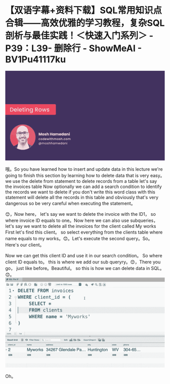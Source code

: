 # 【双语字幕+资料下载】SQL常用知识点合辑——高效优雅的学习教程，复杂SQL剖析与最佳实践！＜快速入门系列＞ - P39：L39- 删除行 - ShowMeAI - BV1Pu41117ku

![](img/eaf068e6bde73d21d7bbfe9147424a36_0.png)

哦。So you have learned how to insert and update data in this lecture we're going to finish this section by learning how to delete data that is very easy。 we use the delete from statement to delete records from a table let's say the invoices table Now optionally we can add a search condition to identify the records we want to delete if you don't write this word class with this statement will delete all the records in this table and obviously that's very dangerous so be very careful when executing the statement。

😊，Now here， let's say we want to delete the invoice with the ID1， so where invoice ID equals to one。Now here we can also use subqueries， let's say we want to delete all the invoices for the client called My works First let's find this client。 so select everything from the clients table where name equals to my works。😊。Let's execute the second query。So。Here's our client。

 Now we can get this client ID and use it in our search condition。 So where client ID equals to。 this is where we add our sub queryry。😊，There you go， just like before。Beautiful。 so this is how we can delete data in SQL。😊。![](img/eaf068e6bde73d21d7bbfe9147424a36_2.png)

Oh。